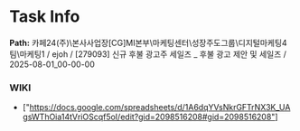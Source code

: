 # Task Info

**Path:** 카페24(주)\본사사업장\[CG]MI본부\마케팅센터\성장주도그룹\디지털마케팅4팀\마케팅1 / ejoh / [279093] 신규 후불 광고주 세일즈 _ 후불 광고 제안 및 세일즈 / 2025-08-01_00-00-00

### WIKI
- ["https://docs.google.com/spreadsheets/d/1A6dqYVsNkrGFTrNX3K_UAgsWThOia14tVriOScqf5oI/edit?gid=2098516208#gid=2098516208"]

